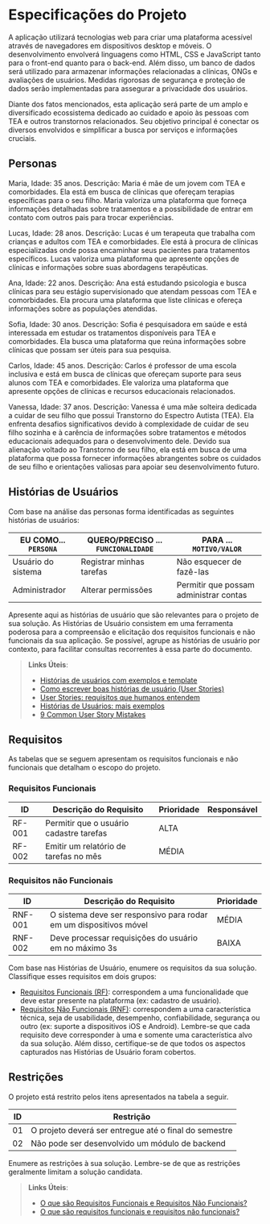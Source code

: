 # Especificações do Projeto

A aplicação utilizará tecnologias web para criar uma plataforma acessível através de navegadores em dispositivos desktop e móveis. O desenvolvimento envolverá linguagens como HTML, CSS e JavaScript tanto para o front-end quanto para o back-end. Além disso, um banco de dados será utilizado para armazenar informações relacionadas a clínicas, ONGs e avaliações de usuários. Medidas rigorosas de segurança e proteção de dados serão implementadas para assegurar a privacidade dos usuários.

Diante dos fatos mencionados, esta aplicação será parte de um amplo e diversificado ecossistema dedicado ao cuidado e apoio às pessoas com TEA e outros transtornos relacionados. Seu objetivo principal é conectar os diversos envolvidos e simplificar a busca por serviços e informações cruciais.

## Personas

Maria, Idade: 35 anos.
Descrição: Maria é mãe de um jovem com TEA e comorbidades. Ela está em busca de clínicas que ofereçam terapias específicas para o seu filho. Maria valoriza uma plataforma que forneça informações detalhadas sobre tratamentos e a possibilidade de entrar em contato com outros pais para trocar experiências.

Lucas, Idade: 28 anos. 
Descrição: Lucas é um terapeuta que trabalha com crianças e adultos com TEA e comorbidades. Ele está à procura de clínicas especializadas onde possa encaminhar seus pacientes para tratamentos específicos. Lucas valoriza uma plataforma que apresente opções de clínicas e informações sobre suas abordagens terapêuticas. 

Ana, Idade: 22 anos. 
Descrição: Ana está estudando psicologia e busca clínicas para seu estágio supervisionado que atendam pessoas com TEA e comorbidades. Ela procura uma plataforma que liste clínicas e ofereça informações sobre as populações atendidas. 

Sofia, Idade: 30 anos. 
Descrição: Sofia é pesquisadora em saúde e está interessada em estudar os tratamentos disponíveis para TEA e comorbidades. Ela busca uma plataforma que reúna informações sobre clínicas que possam ser úteis para sua pesquisa.

Carlos, Idade: 45 anos.
Descrição: Carlos é professor de uma escola inclusiva e está em busca de clínicas que ofereçam suporte para seus alunos com TEA e comorbidades. Ele valoriza uma plataforma que apresente opções de clínicas e recursos educacionais relacionados.

Vanessa, Idade: 37 anos.
Descrição: Vanessa é uma mãe solteira dedicada a cuidar de seu filho que possui Transtorno do Espectro Autista (TEA). Ela enfrenta desafios significativos devido à complexidade de cuidar de seu filho sozinha e à carência de informações sobre tratamentos e métodos educacionais adequados para o desenvolvimento dele. Devido  sua alienação voltado ao Transtorno de seu filho, ela está em busca de uma plataforma que possa fornecer informações abrangentes sobre os cuidados de seu filho e orientações valiosas para apoiar seu desenvolvimento futuro.


## Histórias de Usuários

Com base na análise das personas forma identificadas as seguintes histórias de usuários:

|EU COMO... `PERSONA`| QUERO/PRECISO ... `FUNCIONALIDADE` |PARA ... `MOTIVO/VALOR`                 |
|--------------------|------------------------------------|----------------------------------------|
|Usuário do sistema  | Registrar minhas tarefas           | Não esquecer de fazê-las               |
|Administrador       | Alterar permissões                 | Permitir que possam administrar contas |

Apresente aqui as histórias de usuário que são relevantes para o projeto de sua solução. As Histórias de Usuário consistem em uma ferramenta poderosa para a compreensão e elicitação dos requisitos funcionais e não funcionais da sua aplicação. Se possível, agrupe as histórias de usuário por contexto, para facilitar consultas recorrentes à essa parte do documento.

> **Links Úteis**:
> - [Histórias de usuários com exemplos e template](https://www.atlassian.com/br/agile/project-management/user-stories)
> - [Como escrever boas histórias de usuário (User Stories)](https://medium.com/vertice/como-escrever-boas-users-stories-hist%C3%B3rias-de-usu%C3%A1rios-b29c75043fac)
> - [User Stories: requisitos que humanos entendem](https://www.luiztools.com.br/post/user-stories-descricao-de-requisitos-que-humanos-entendem/)
> - [Histórias de Usuários: mais exemplos](https://www.reqview.com/doc/user-stories-example.html)
> - [9 Common User Story Mistakes](https://airfocus.com/blog/user-story-mistakes/)

## Requisitos

As tabelas que se seguem apresentam os requisitos funcionais e não funcionais que detalham o escopo do projeto.

### Requisitos Funcionais

|ID    | Descrição do Requisito  | Prioridade | Responsável |
|------|-----------------------------------------|----| ----|
|RF-001| Permitir que o usuário cadastre tarefas | ALTA |  |
|RF-002| Emitir um relatório de tarefas no mês   | MÉDIA | |


### Requisitos não Funcionais

|ID     | Descrição do Requisito  |Prioridade |
|-------|-------------------------|----|
|RNF-001| O sistema deve ser responsivo para rodar em um dispositivos móvel | MÉDIA | 
|RNF-002| Deve processar requisições do usuário em no máximo 3s |  BAIXA | 

Com base nas Histórias de Usuário, enumere os requisitos da sua solução. Classifique esses requisitos em dois grupos:

- [Requisitos Funcionais
 (RF)](https://pt.wikipedia.org/wiki/Requisito_funcional):
 correspondem a uma funcionalidade que deve estar presente na
  plataforma (ex: cadastro de usuário).
- [Requisitos Não Funcionais
  (RNF)](https://pt.wikipedia.org/wiki/Requisito_n%C3%A3o_funcional):
  correspondem a uma característica técnica, seja de usabilidade,
  desempenho, confiabilidade, segurança ou outro (ex: suporte a
  dispositivos iOS e Android).
Lembre-se que cada requisito deve corresponder à uma e somente uma
característica alvo da sua solução. Além disso, certifique-se de que
todos os aspectos capturados nas Histórias de Usuário foram cobertos.

## Restrições

O projeto está restrito pelos itens apresentados na tabela a seguir.

|ID| Restrição                                             |
|--|-------------------------------------------------------|
|01| O projeto deverá ser entregue até o final do semestre |
|02| Não pode ser desenvolvido um módulo de backend        |


Enumere as restrições à sua solução. Lembre-se de que as restrições geralmente limitam a solução candidata.

> **Links Úteis**:
> - [O que são Requisitos Funcionais e Requisitos Não Funcionais?](https://codificar.com.br/requisitos-funcionais-nao-funcionais/)
> - [O que são requisitos funcionais e requisitos não funcionais?](https://analisederequisitos.com.br/requisitos-funcionais-e-requisitos-nao-funcionais-o-que-sao/)
